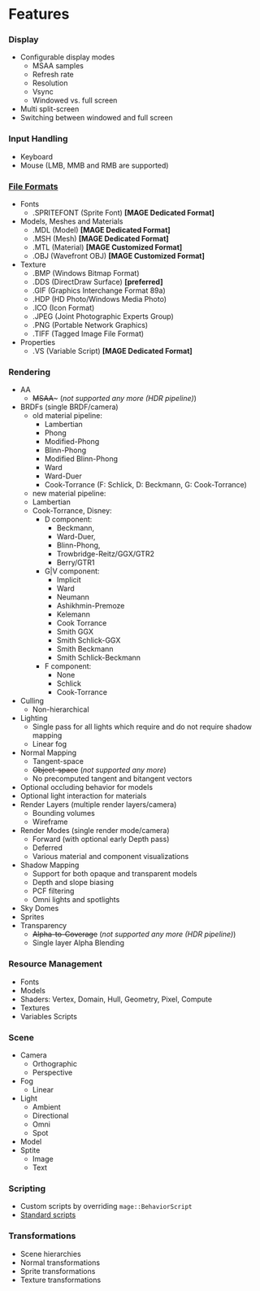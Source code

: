 # Features

### Display
* Configurable display modes
  * MSAA samples
  * Refresh rate
  * Resolution
  * Vsync
  * Windowed vs. full screen
* Multi split-screen
* Switching between windowed and full screen

### Input Handling
* Keyboard
* Mouse (LMB, MMB and RMB are supported)

### [File Formats](https://github.com/matt77hias/MAGE/blob/master/meta/file-formats.md)
* Fonts
  * .SPRITEFONT (Sprite Font) **[MAGE Dedicated Format]**
* Models, Meshes and Materials
  * .MDL  (Model) **[MAGE Dedicated Format]**
  * .MSH  (Mesh)  **[MAGE Dedicated Format]**
  * .MTL  (Material) **[MAGE Customized Format]**
  * .OBJ  (Wavefront OBJ) **[MAGE Customized Format]**
* Texture
  * .BMP  (Windows Bitmap Format)
  * .DDS  (DirectDraw Surface) **[preferred]**
  * .GIF  (Graphics Interchange Format 89a)
  * .HDP  (HD Photo/Windows Media Photo)
  * .ICO  (Icon Format)
  * .JPEG (Joint Photographic Experts Group)
  * .PNG  (Portable Network Graphics)
  * .TIFF (Tagged Image File Format)
* Properties
  * .VS   (Variable Script) **[MAGE Dedicated Format]**

### Rendering
* AA
  * ~~MSAA~~~ (*not supported any more (HDR pipeline)*)
* BRDFs (single BRDF/camera)
  * old material pipeline:
    * Lambertian
    * Phong
    * Modified-Phong
    * Blinn-Phong
    * Modified Blinn-Phong
    * Ward
    * Ward-Duer
    * Cook-Torrance (F: Schlick, D: Beckmann, G: Cook-Torrance)
  * new material pipeline:
   * Lambertian
   * Cook-Torrance, Disney:
     * D component: 
        * Beckmann, 
        * Ward-Duer, 
        * Blinn-Phong, 
        * Trowbridge-Reitz/GGX/GTR2
        * Berry/GTR1
     * G|V component: 
        * Implicit
        * Ward
        * Neumann
        * Ashikhmin-Premoze
        * Kelemann
        * Cook Torrance
        * Smith GGX
        * Smith Schlick-GGX
        * Smith Beckmann
        * Smith Schlick-Beckmann
     * F component: 
        * None
        * Schlick
        * Cook-Torrance
* Culling
  * Non-hierarchical
* Lighting
  * Single pass for all lights which require and do not require shadow mapping
  * Linear fog
* Normal Mapping
  * Tangent-space
  * ~~Object-space~~ (*not supported any more*)
  * No precomputed tangent and bitangent vectors
* Optional occluding behavior for models
* Optional light interaction for materials
* Render Layers (multiple render layers/camera)
  * Bounding volumes
  * Wireframe
* Render Modes (single render mode/camera)
  * Forward (with optional early Depth pass)
  * Deferred
  * Various material and component visualizations
* Shadow Mapping
  * Support for both opaque and transparent models
  * Depth and slope biasing
  * PCF filtering
  * Omni lights and spotlights
* Sky Domes
* Sprites
* Transparency
  * ~~Alpha-to-Coverage~~ (*not supported any more (HDR pipeline)*)
  * Single layer Alpha Blending

### Resource Management
* Fonts
* Models
* Shaders: Vertex, Domain, Hull, Geometry, Pixel, Compute
* Textures
* Variables Scripts

### Scene
* Camera
  * Orthographic
  * Perspective
* Fog
  * Linear
* Light
  * Ambient
  * Directional
  * Omni
  * Spot
* Model
* Sptite
  * Image
  * Text
  
### Scripting
* Custom scripts by overriding `mage::BehaviorScript`
* [Standard scripts](standard-scripts.md)

### Transformations
* Scene hierarchies
* Normal transformations
* Sprite transformations
* Texture transformations
